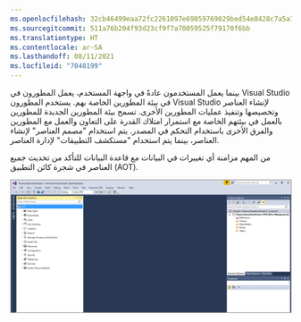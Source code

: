 ```yaml
---
ms.openlocfilehash: 32cb46499eaa72fc2261097e69859769029bed54e8428c7a5a72e97a34f4ff88
ms.sourcegitcommit: 511a76b204f93d23cf9f7a70059525f79170f6bb
ms.translationtype: HT
ms.contentlocale: ar-SA
ms.lasthandoff: 08/11/2021
ms.locfileid: "7048199"
---
```

بينما يعمل المستخدمون عادةً في واجهة المستخدم، يعمل المطورون في Visual Studio في بيئة المطورين الخاصة بهم. يستخدم المطورون Visual Studio لإنشاء العناصر وتخصيصها وتنفيذ عمليات المطورين الأخرى. تسمح بيئة المطورين الجديدة للمطورين بالعمل في بيئتهم الخاصة مع استمرار امتلاك القدرة على التعاون والعمل مع المطورين والفرق الأخرى باستخدام التحكم في المصدر. يتم استخدام "مصمم العناصر" لإنشاء العناصر، بينما يتم استخدام "مستكشف التطبيقات" لإدارة العناصر.

من المهم مزامنة أي تغييرات في البيانات مع قاعدة البيانات للتأكد من تحديث جميع العناصر في شجرة كائن التطبيق (AOT).

[![لقطة شاشة لواجهة مستخدم Visual Studio.](../media/visual-studio.png)](../media/visual-studio.png#lightbox)

